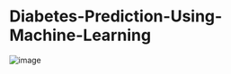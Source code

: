 # Diabetes-Prediction-Using-Machine-Learning
![image](https://drive.google.com/file/d/1z8TRGuNKbtVKvTqlPuZPDrcJl0diHQbr/view?usp=sharing)
